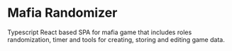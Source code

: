 # Mafia Randomizer
Typescript React based SPA for mafia game that includes roles randomization, timer and tools for creating, storing and editing game data.
